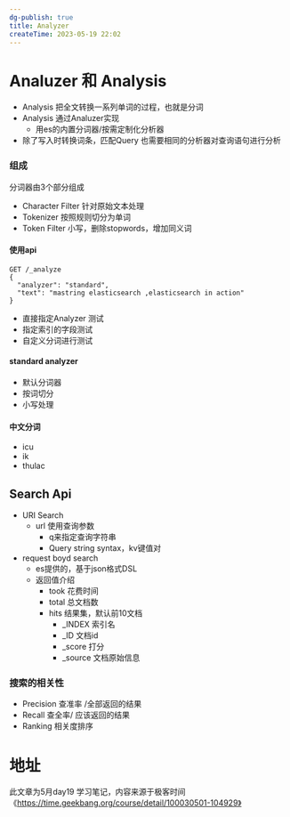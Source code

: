 ```yaml
---
dg-publish: true
title: Analyzer
createTime: 2023-05-19 22:02  
---
```


# Analuzer 和 Analysis

- Analysis 把全文转换一系列单词的过程，也就是分词
- Analysis 通过Analuzer实现
	- 用es的内置分词器/按需定制化分析器
- 除了写入时转换词条，匹配Query 也需要相同的分析器对查询语句进行分析

### 组成

分词器由3个部分组成
- Character Filter 针对原始文本处理
- Tokenizer 按照规则切分为单词
- Token Filter 小写，删除stopwords，增加同义词

####  使用api
```es
GET /_analyze
{
  "analyzer": "standard",
  "text": "mastring elasticsearch ,elasticsearch in action"
}
```

- 直接指定Analyzer 测试
- 指定索引的字段测试
- 自定义分词进行测试

#### standard analyzer
- 默认分词器
- 按词切分
- 小写处理

#### 中文分词

- icu
- ik
- thulac

## Search Api 

- URI Search
	- url 使用查询参数
		- q来指定查询字符串
		- Query string syntax，kv键值对
- request boyd search
	- es提供的，基于json格式DSL
	- 返回值介绍
		- took 花费时间
		- total 总文档数
		- hits 结果集，默认前10文档
			- _INDEX 索引名
			- _ID 文档id
			- _score 打分
			- _source 文档原始信息

### 搜索的相关性
- Precision 查准率 /全部返回的结果
- Recall 查全率/ 应该返回的结果
- Ranking 相关度排序





# 地址

此文章为5月day19 学习笔记，内容来源于极客时间《https://time.geekbang.org/course/detail/100030501-104929》